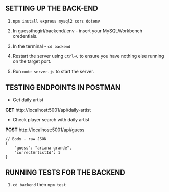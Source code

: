 ## SETTING UP THE BACK-END

1. `npm install express mysql2 cors dotenv`

2. In guessthegirl/backend/.env - insert your MySQLWorkbench credentials.

3. In the terminal - `cd backend`

4. Restart the server using `Ctrl+C` to ensure you have nothing else running on the target port.

5. Run `node server.js` to start the server.


## TESTING ENDPOINTS IN POSTMAN

- Get daily artist

**GET** http://localhost:5001/api/daily-artist

- Check player search with daily artist

**POST** http://localhost:5001/api/guess 

```
// Body - raw JSON
{
    "guess": "ariana grande",
    "correctArtistId": 1
}
```


## RUNNING TESTS FOR THE BACKEND

1. `cd backend` then `npm test`